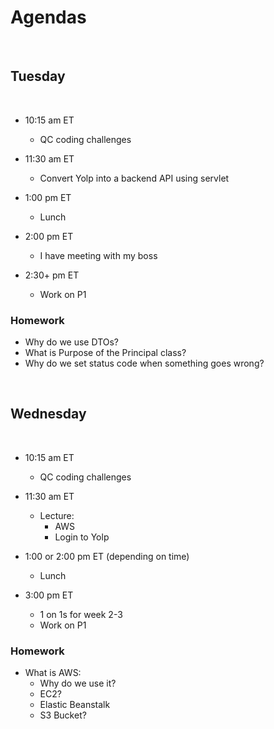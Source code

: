 # Agendas

<br>

## Tuesday

<br>

- 10:15 am ET
    - QC coding challenges


- 11:30 am ET
    - Convert Yolp into a backend API using servlet


- 1:00 pm ET
    - Lunch


- 2:00 pm ET
    - I have meeting with my boss


- 2:30+ pm ET
    - Work on P1

### Homework

- Why do we use DTOs?
- What is Purpose of the Principal class?
- Why do we set status code when something goes wrong?

<br>

## Wednesday

<br>

- 10:15 am ET
    - QC coding challenges

- 11:30 am ET
    - Lecture:
        - AWS
        - Login to Yolp


- 1:00 or 2:00 pm ET (depending on time)
    - Lunch


- 3:00 pm ET
    - 1 on 1s for week 2-3
    - Work on P1

### Homework

- What is AWS:
  - Why do we use it?
  - EC2?
  - Elastic Beanstalk
  - S3 Bucket?

